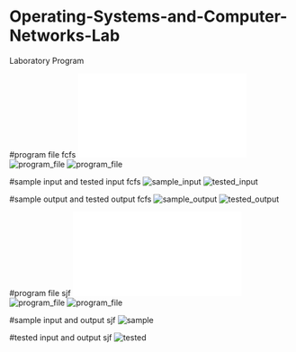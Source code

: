 # Operating-Systems-and-Computer-Networks-Lab
Laboratory Program

#program file fcfs
![program_file](fcfs.c)
![program_file](/assets/images/program_fcfs_5A2.png)
![program_file](program_fcfs_5A2.png)

#sample input and tested input fcfs
![sample_input](IO_5A2.png)
![tested_input](Test_IO_5A2.png)

#sample output and tested output fcfs
![sample_output](OT_5A2.png)
![tested_output](Test_OT_5A2.png)

#program file sjf
![program_file](sjf.c)
![program_file](program_sjf_5A2.png)
![program_file](program2_Sjf_5A2.png)

#sample input and output sjf
![sample](IO_5A2.png)

#tested input and output sjf
![tested](Test_IO_5A2.png)
